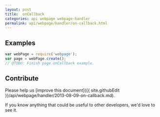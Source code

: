 ```yaml
---
layout: post
title:  onCallback
categories: api webpage webpage-handler
permalink: api/webpage/handler/on-callback.html
---
```


## Examples

```javascript
var webPage = require('webpage');
var page = webPage.create();
// @TODO: Finish page.onCallback example.
```

## Contribute

Please help us [improve this document]({{ site.githubEdit }}/api/webpage/handler/2013-08-09-on-callback.md).

If you know anything that could be useful to other developers, we'd love to see it.


